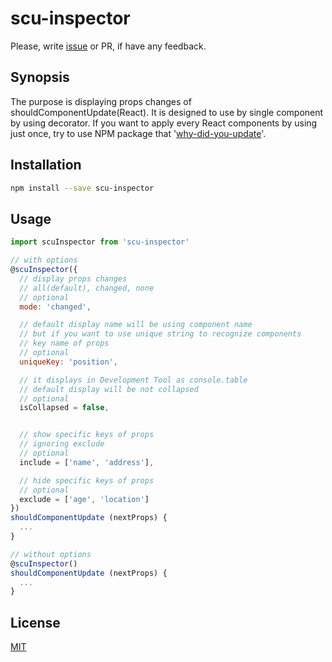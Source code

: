 # scu-inspector

Please, write [issue](https://github.com/jsveron23/scu-inspector/issues) or PR, if have any feedback.

## Synopsis

The purpose is displaying props changes of shouldComponentUpdate(React). It is designed to use by single component by using decorator. If you want to apply every React components by using just once, try to use NPM package that '[why-did-you-update](why-did-you-update)'.

## Installation

```bash
npm install --save scu-inspector
```

## Usage

```javascript
import scuInspector from 'scu-inspector'

// with options
@scuInspector({
  // display props changes
  // all(default), changed, none
  // optional
  mode: 'changed',

  // default display name will be using component name
  // but if you want to use unique string to recognize components
  // key name of props
  // optional
  uniqueKey: 'position',

  // it displays in Development Tool as console.table
  // default display will be not collapsed
  // optional
  isCollapsed = false,


  // show specific keys of props
  // ignoring exclude
  // optional
  include = ['name', 'address'],

  // hide specific keys of props
  // optional
  exclude = ['age', 'location']
})
shouldComponentUpdate (nextProps) {
  ...
}

// without options
@scuInspector()
shouldComponentUpdate (nextProps) {
  ...
}
```

## License

[MIT](LICENSE.md)
